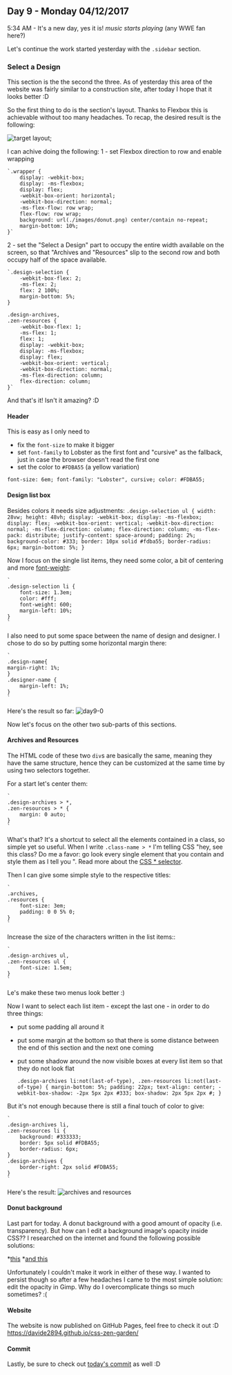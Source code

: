 ## Day 9 - Monday 04/12/2017

5:34 AM - It's a new day, yes it is! *music starts playing* (any WWE fan here?)

Let's continue the work started yesterday with the `.sidebar` section.

### Select a Design
This section is the the second the three. As of yesterday this area of the website was fairly similar to a construction site, after today I hope that it looks better :D

So the first thing to do is the section's layout. Thanks to Flexbox this is achievable without too many headaches. To recap, the desired result is the following: 


![target layout](app/images/day8_1.png);


I can achive doing the following:
1 - set Flexbox direction to row and enable wrapping

    `.wrapper {
        display: -webkit-box;
        display: -ms-flexbox;
        display: flex;  
        -webkit-box-orient: horizontal;  
        -webkit-box-direction: normal;  
        -ms-flex-flow: row wrap;  
        flex-flow: row wrap;
        background: url(./images/donut.png) center/contain no-repeat;
        margin-bottom: 10%;
    }`
    
    
2 - set the "Select a Design" part to occupy the entire width available on the screen, so that "Archives and "Resources" slip to the second row and both occupy half of the space available.

    `.design-selection {
        -webkit-box-flex: 2;
        -ms-flex: 2;
        flex: 2 100%;
        margin-bottom: 5%;
    }
    
    .design-archives,
    .zen-resources {
        -webkit-box-flex: 1;
        -ms-flex: 1;
        flex: 1;
        display: -webkit-box;
        display: -ms-flexbox;
        display: flex;
        -webkit-box-orient: vertical;
        -webkit-box-direction: normal;
        -ms-flex-direction: column;
        flex-direction: column;
    }`

And that's it! Isn't it amazing? :D

#### Header 
This is easy as I only need to
* fix the `font-size` to make it bigger
* set `font-family` to Lobster as the first font and "cursive" as the fallback, just in case the browser doesn't read the first one
* set the color to `#FDBA55` (a yellow variation)

`
    font-size: 6em;
    font-family: "Lobster", cursive;
    color: #FDBA55;
`
#### Design list box
Besides colors it needs size adjustments:
    `
    .design-selection ul {
        width: 28vw;
        height: 48vh;
        display: -webkit-box;
        display: -ms-flexbox;
        display: flex;
        -webkit-box-orient: vertical;
        -webkit-box-direction: normal;
        -ms-flex-direction: column;
        flex-direction: column;
        -ms-flex-pack: distribute;
        justify-content: space-around;
        padding: 2%;
        background-color: #333;
        border: 10px solid #fdba55;
        border-radius: 6px;
        margin-bottom: 5%;
    }
    `
    
Now I focus on the single list items, they need some color, a bit of centering and more [font-weight](https://developer.mozilla.org/en-US/docs/Web/CSS/font-weight):
    
    `
    .design-selection li {
        font-size: 1.3em;
        color: #fff;
        font-weight: 600;
        margin-left: 10%;
    }
    `

I also need to put some space between the name of design and designer. I chose to do so by putting some horizontal margin there:

    `
    .design-name{
    margin-right: 1%;
    }
    .designer-name {
        margin-left: 1%;
    }
    `  
    
Here's the result so far: 
![day9-0](app/images/day9_0)

Now let's focus on the other two sub-parts of this sections.
 
#### Archives and Resources
The HTML code of these two `div`s are basically the same, meaning they have the same structure, hence they can be customized at the same time by using two selectors together.

For a start let's center them:

    `
    .design-archives > *, 
    .zen-resources > * {
        margin: 0 auto;
    }
    `
    
What's that? It's a shortcut to select all the elements contained in a class, so simple yet so useful. When I write `.class-name > *` I'm telling CSS "hey, see this class? Do me a favor: go look every single element that you contain and style them as I tell you ". Read more about the [CSS * selector](https://www.w3schools.com/cssref/sel_all.asp).

Then I can give some simple style to the respective titles:

    `
    .archives,
    .resources {
        font-size: 3em;
        padding: 0 0 5% 0;
    }
    `
    
Increase the size of the characters written in the list items::

    `
    .design-archives ul,
    .zen-resources ul {
        font-size: 1.5em;
    }
    `
Le's make these two menus look better :) 

Now I want to select each list item - except the last one - in order to do three things:
* put some padding all around it
* put some margin at the bottom so that there is some distance between the end of this section and the next one coming
* put some shadow around the now visible boxes at every list item so that they do not look flat
    
    
    `
    .design-archives li:not(last-of-type),
    .zen-resources li:not(last-of-type) {
        margin-bottom: 5%;
        padding: 22px;
        text-align: center;
        -webkit-box-shadow: -2px 5px 2px #333;
        box-shadow: 2px 5px 2px #;
    }
    `
    
But it's not enough because there is still a final touch of color to give:

    `
    .design-archives li,
    .zen-resources li {
        background: #333333;
        border: 5px solid #FDBA55;
        border-radius: 6px;
    }
    .design-archives {
        border-right: 2px solid #FDBA55;
    }
    `
    
    
Here's the result:
![archives and resources](app/images/day9_1.png)


#### Donut background
Last part for today. A donut background with a good amount of opacity (i.e. transparency). But how can I edit a background image's opacity inside CSS?? I researched on the internet and found the following possible solutions: 

*[this](https://scotch.io/tutorials/how-to-change-a-css-background-images-opacity)
*[and this](https://stackoverflow.com/questions/4183948/css-set-background-image-with-opacity)

Unfortunately I couldn't make it work in either of these way. I wanted to persist though so after a few headaches I came to the most simple solution: edit the opacity in Gimp. Why do I overcomplicate things so much sometimes? :(

#### Website 
The website is now published on GitHub Pages, feel free to check it out :D
https://davide2894.github.io/css-zen-garden/

#### Commit
Lastly, be sure to check out [today's commit](https://github.com/davide2894/css-zen-garden/commit/6f10f6e462ee359e42f005d0f71e850b622af231) as well :D
